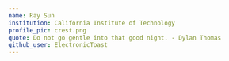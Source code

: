 ```yaml
---
name: Ray Sun
institution: California Institute of Technology
profile_pic: crest.png
quote: Do not go gentle into that good night. - Dylan Thomas
github_user: ElectronicToast
--- 
```

